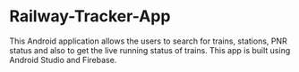 # Railway-Tracker-App
This Android application allows the users to search for trains, stations, PNR status and also to get the live running status of trains. This app is built using Android Studio and Firebase.
